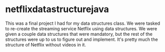 # netflixdatastructurejava
This was a final project I had for my data structures class. We were tasked to re-create the streaming service Netflix using data structures. We were given a couple data structures that were mandatory, but the rest of the structures were up to us to figure out and implement. It's pretty much the structure of Netflix without videos in it. 
